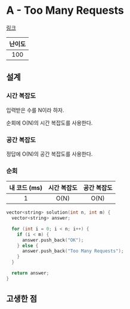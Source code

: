 # A - Too Many Requests

[링크](https://atcoder.jp/contests/abc429/tasks/abc429_a)

| 난이도 |
| :----: |
|  100   |

## 설계

### 시간 복잡도

입력받은 수를 N이라 하자.

순회에 O(N)의 시간 복잡도를 사용한다.

### 공간 복잡도

정답에 O(N)의 공간 복잡도를 사용한다.

### 순회

| 내 코드 (ms) | 시간 복잡도 | 공간 복잡도 |
| :----------: | :---------: | :---------: |
|      1       |    O(N)     |    O(N)     |

```cpp
vector<string> solution(int n, int m) {
  vector<string> answer;

  for (int i = 0; i < n; i++) {
    if (i < m) {
      answer.push_back("OK");
    } else {
      answer.push_back("Too Many Requests");
    }
  }

  return answer;
}
```

## 고생한 점
